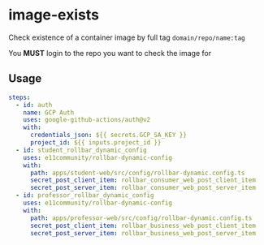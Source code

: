 # image-exists

Check existence of a container image by full tag `domain/repo/name:tag`

You **MUST** login to the repo you want to check the image for

## Usage

```yaml
steps:
  - id: auth
    name: GCP Auth
    uses: google-github-actions/auth@v2
    with:
      credentials_json: ${{ secrets.GCP_SA_KEY }}
      project_id: ${{ inputs.project_id }}
  - id: student_rollbar_dynamic_config
    uses: e11community/rollbar-dynamic-config
    with:
      path: apps/student-web/src/config/rollbar-dynamic.config.ts
      secret_post_client_item: rollbar_consumer_web_post_client_item
      secret_post_server_item: rollbar_consumer_web_post_server_item
  - id: professor_rollbar_dynamic_config
    uses: e11community/rollbar-dynamic-config
    with:
      path: apps/professor-web/src/config/rollbar-dynamic.config.ts
      secret_post_client_item: rollbar_business_web_post_client_item
      secret_post_server_item: rollbar_business_web_post_server_item
```
